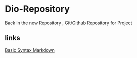 # Dio-Repository
Back in the new Repository , 
Git/Github
Repository for Project 

## links
[ Basic Syntax  Markdown ]( https://markdownlivepreview.com/)


